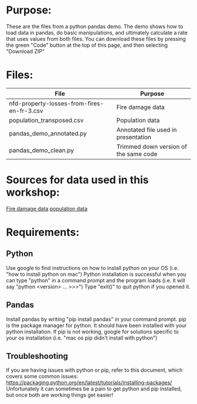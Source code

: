 # Purpose:
These are the files from a python pandas demo. The demo shows how to load data in pandas, do basic manipulations, and ultimately calculate a rate that uses values from both files.
You can download these files by pressing the green "Code" button at the top of this page, and then selecting "Download ZIP"

# Files: 

| File                                       | Purpose    
| ------------------------------------------ | ------------------------------------- |
| nfd-property-losses-from-fires-en-fr-3.csv | Fire damage data                      |
| population_transposed.csv                  | Population data                       |
| pandas_demo_annotated.py                   | Annotated file used in presentation   |
| pandas_demo_clean.py                       | Trimmed down version of the same code |

# Sources for data used in this workshop:
[Fire damage data](https://open.canada.ca/data/en/dataset/b5ebfcbd-eb5e-4f7b-850b-ab840408091d)
[population data](https://www150.statcan.gc.ca/t1/tbl1/en/tv.action?pid=1710000901)

# Requirements:
## Python
Use google to find instructions on how to install python on your OS (i.e. "how to install python on mac")
Python installation is successful when you can type "python" in a command prompt and the program loads (i.e. it will say "python \<version\> ... >>>")
Type "exit()" to quit python if you opened it.

## Pandas 
Install pandas by writing "pip install pandas" in your command prompt.
pip is the package manager for python. It should have been installed with your python installation.
If pip is not working, google for solutions specific to your os installation (i.e. "mac os pip didn't install with python")

## Troubleshooting
If you are having issues with python or pip, refer to this document, which covers some common issues:
https://packaging.python.org/en/latest/tutorials/installing-packages/
Unfortunately it can sometimes be a pain to get python and pip installed, but once both are working things get easier!
